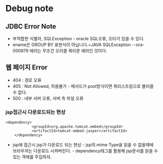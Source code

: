 # Debug note

## JDBC Error Note

* 부적합한 식별자, SQLException - oracle SQL오류, 오타가 있을 수 있다.
* ename은 GROUP BY 표현식이 아닙니다.=JAVA SQLException --ora-000979 에러는 무조건 오라클 쿼리문 에러인 것이다.

## 웹 페이지 Error

* 404 : 경로 오류
* 405 : Not Allowed, 허용불가 - 메서드가 post방식이면 쿼리스트링으로 불러올 수 없다.
* 500 : 내부 서버 오류, 서버 측 파일 오류

### jsp접근시 다운로드되는 현상

```markup
<dependency>
			<groupId>org.apache.tomcat.embed</groupId>
			<artifactId>tomcat-embed-jasper</artifactId>
	</dependency>
```

* jsp에 접근시 jsp가 다운로드 되는 현상 - jsp의 mime Type을 읽을 수 없을때에 브라우저는 다운로드 시켜버린다. - dependency태그를 활용해 jsp문서를 읽을 수 있는 객체를 주입하자.





